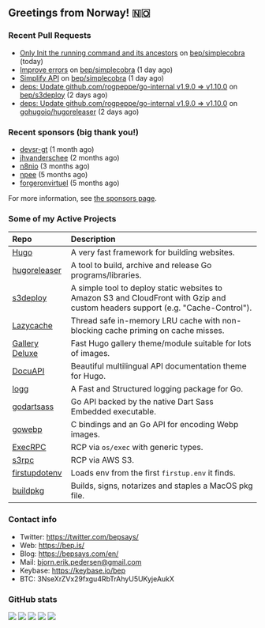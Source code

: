 ## Greetings from Norway! 🇳🇴

### Recent Pull Requests

- [Only Init the running command and its ancestors](https://github.com/bep/simplecobra/pull/3) on [bep/simplecobra](https://github.com/bep/simplecobra) (today)
- [Improve errors](https://github.com/bep/simplecobra/pull/2) on [bep/simplecobra](https://github.com/bep/simplecobra) (1 day ago)
- [Simplify API](https://github.com/bep/simplecobra/pull/1) on [bep/simplecobra](https://github.com/bep/simplecobra) (1 day ago)
- [deps: Update github.com/rogpeppe/go-internal v1.9.0 =&gt; v1.10.0](https://github.com/bep/s3deploy/pull/374) on [bep/s3deploy](https://github.com/bep/s3deploy) (2 days ago)
- [deps: Update github.com/rogpeppe/go-internal v1.9.0 =&gt; v1.10.0](https://github.com/gohugoio/hugoreleaser/pull/39) on [gohugoio/hugoreleaser](https://github.com/gohugoio/hugoreleaser) (2 days ago)

### Recent sponsors (big thank you!)

- [devsr-gt](https://github.com/devsr-gt) (1 month ago)
- [jhvanderschee](https://github.com/jhvanderschee) (2 months ago)
- [n8nio](https://github.com/n8nio) (3 months ago)
- [npee](https://github.com/npee) (5 months ago)
- [forgeronvirtuel](https://github.com/forgeronvirtuel) (5 months ago)

For more information, see [the sponsors page](https://github.com/sponsors/bep/).

### Some of my Active Projects

| Repo  | Description |
| :---------------------------------------- | :------------------------------------------- |
| [Hugo](https://github.com/gohugoio/hugo)|A very fast framework for building websites. |
| [hugoreleaser](https://github.com/gohugoio/hugoreleaser)| A tool to build, archive and release Go programs/libraries.  |
| [s3deploy](https://github.com/bep/s3deploy)| A simple tool to deploy static websites to Amazon S3 and CloudFront with Gzip and custom headers support (e.g. "Cache-Control").|
| [Lazycache](https://github.com/bep/lazycache)| Thread safe in-memory LRU cache with non-blocking cache priming on cache misses.  |
| [Gallery Deluxe](https://github.com/bep/gallerydeluxe)|Fast Hugo gallery theme/module suitable for lots of images.  |
| [DocuAPI](https://github.com/bep/docuapi)| Beautiful multilingual API documentation theme for Hugo.  |
| [logg](https://github.com/bep/logg)| A Fast and Structured logging package for Go.  |
| [godartsass](https://github.com/bep/godartsass)| Go API backed by the native Dart Sass Embedded executable. |
| [gowebp](https://github.com/bep/gowebp)|C bindings and an Go API for encoding Webp images. |
| [ExecRPC](https://github.com/bep/execrpc)|RCP via `os/exec` with generic types.  |
| [s3rpc](https://github.com/bep/s3rpc)|RCP via AWS S3.|
| [firstupdotenv](https://github.com/bep/firstupdotenv)|Loads env from the first `firstup.env` it finds. |
| [buildpkg](https://github.com/bep/buildpkg)| Builds, signs, notarizes and staples a MacOS pkg file. |

### Contact info
- Twitter: https://twitter.com/bepsays/
- Web: https://bep.is/
- Blog: https://bepsays.com/en/
- Mail: bjorn.erik.pedersen@gmail.com
- Keybase: https://keybase.io/bep
- BTC: 3NseXrZVx29fxgu4RbTrAhyU5UKyjeAukX


### GitHub stats

![](https://github-profile-summary-cards.vercel.app/api/cards/profile-details?username=bep&theme=github)
![](https://github-profile-summary-cards.vercel.app/api/cards/repos-per-language?username=bep&theme=github)
![](https://github-profile-summary-cards.vercel.app/api/cards/most-commit-language?username=bep&theme=github)
![](https://github-profile-summary-cards.vercel.app/api/cards/stats?username=bep&theme=github)
![](https://github-profile-summary-cards.vercel.app/api/cards/productive-time?username=bep&theme=github)
